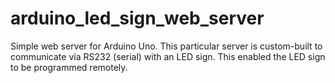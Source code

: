 arduino_led_sign_web_server
==================

Simple web server for Arduino Uno. This particular server is custom-built to communicate via RS232 (serial) with an LED sign. This enabled the LED sign to be programmed remotely. 
